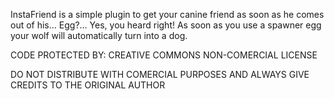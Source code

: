 InstaFriend is a simple plugin to get
your canine friend as soon as he comes
out of his... Egg?... Yes, you heard
right! As soon as you use a spawner egg 
your wolf will automatically turn into a dog. 


CODE PROTECTED BY:
CREATIVE COMMONS NON-COMERCIAL LICENSE

DO NOT DISTRIBUTE WITH COMERCIAL PURPOSES AND ALWAYS GIVE CREDITS TO THE ORIGINAL AUTHOR

